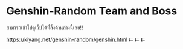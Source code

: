 # Genshin-Random Team and Boss 
สามารถเข้าไปดูเว็ปได้ที่ลิ้งด้านล่างนี้เลย!!

https://kiyang.net/genshin-random/genshin.html      ⇇  ⇇  ⇇
